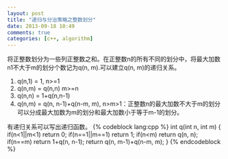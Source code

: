 ```yaml
---
layout: post
title: "递归与分治策略之整数划分"
date: 2013-09-18 10:49
comments: true
categories: [c++, algorithm] 
---
```

  将正整数划分为一些列正整数之和。在正整数n的所有不同的划分中，将最大加数n1不大于m的划分个数记为q(n, m).可以建立q(n, m)的递归关系。
<!--more-->
  1. q(n,1) = 1, n>=1
  2. q(n,m) = q(n,n) m>=n
  3. q(n,n) = 1+q(n,n-1)
  4. q(n,m) = q(n, n-1)+q(n-m, m), n>m>1：正整数n的最大加数不大于m的划分可以分成最大加数为m的划分和最大加数小于等于m-1的划分。

有递归关系可以写出递归函数。
{% codeblock lang:cpp %}
int q(int n, int m)
{
    if(n<1||m<1)    return 0;
    if(n==1||m==1)  return 1;
    if(n<m)         return q(n, n);
    if(n==m)        return 1+q(n, n-1);
    return q(n, m-1)+q(n-m, m);
}
{% endcodeblock %}

